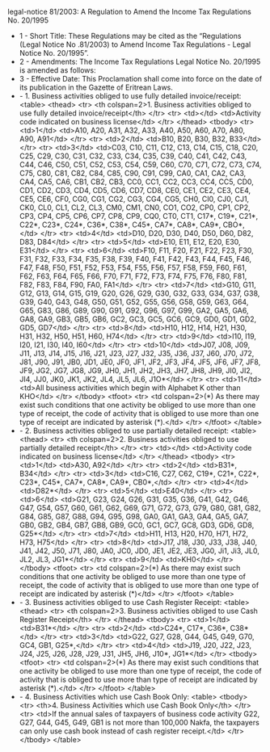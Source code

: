 legal-notice 81&#x2F;2003: A Regulation to Amend the Income Tax Regulations No. 20&#x2F;1995

<ul>
			<li>1 - Short Title: These Regulations may be cited as the “Regulations (Legal Notice No .81&#x2F;2003) to Amend Income Tax Regulations - Legal Notice No. 20&#x2F;1995”. <ul>
			</ul></li>			<li>2 - Amendments: The Income Tax Regulations Legal Notice No. 20&#x2F;1995 is amended as follows:<ul>
			</ul></li>			<li>3 - Effective Date: This Proclamation shall come into force on the date of its publication in the Gazette of Eritrean Laws. <ul>
			</ul></li>			<li> - 1. Business activities obliged to use fully detailed invoice&#x2F;receipt: &lt;table&gt;
    &lt;thead&gt;
        &lt;tr&gt;
            &lt;th colspan&#x3D;2&gt;1. Business activities obliged to use fully detailed invoice&#x2F;receipt&lt;&#x2F;th&gt;
        &lt;&#x2F;tr&gt;
        &lt;tr&gt;
            &lt;td&gt;&lt;&#x2F;td&gt;
            &lt;td&gt;Activity code indicated on business license&lt;&#x2F;td&gt;
        &lt;&#x2F;tr&gt;
    &lt;&#x2F;thead&gt;
    &lt;tbody&gt;
        &lt;tr&gt;
            &lt;td&gt;1&lt;&#x2F;td&gt;
            &lt;td&gt;A10, A20, A31, A32, A33, A40, A50, A60, A70, A80, A90, A91&lt;&#x2F;td&gt;
        &lt;&#x2F;tr&gt;
        &lt;tr&gt;
            &lt;td&gt;2&lt;&#x2F;td&gt;
            &lt;td&gt;B10, B20, B30, B32, B33&lt;&#x2F;td&gt;
        &lt;&#x2F;tr&gt;
        &lt;tr&gt;
            &lt;td&gt;3&lt;&#x2F;td&gt;
            &lt;td&gt;C03, C10, C11, C12, C13, C14, C15, C18, C20, C25, C29, C30, C31, C32, C33, C34, C35, C39, C40, C41, C42, C43, C44, C46, C50, C51, C52, C53, C54, C59, C60, C70, C71, C72, C73, C74, C75, C80, C81, C82, C84, C85, C90, C91, C99, CA0, CA1, CA2,
                CA3, CA4, CA5, CA6, CB1, CB2, CB3, CC0, CC1, CC2, CC3, CC4, CC5, CD0, CD1, CD2, CD3, CD4, CD5, CD6, CD7, CD8, CE0, CE1, CE2, CE3, CE4, CE5, CE6, CF0, CG0, CG1, CG2, CG3, CG4, CG5, CH0, CI0, CJ0, CJ1, CK0, CL0, CL1, CL2, CL3, CM0, CM1,
                CN0, CO1, CO2, CP0, CP1, CP2, CP3, CP4, CP5, CP6, CP7, CP8, CP9, CQ0, CT0, CT1, C17*, C19*, C21*, C22*, C23*, C24*, C36*, C38*, C45*, CA7*, CA8*, CA9*, CBO*,&lt;&#x2F;td&gt;
        &lt;&#x2F;tr&gt;
        &lt;tr&gt;
            &lt;td&gt;4&lt;&#x2F;td&gt;
            &lt;td&gt;D10, D20, D30, D40, D50, D60, D82, D83, D84&lt;&#x2F;td&gt;
        &lt;&#x2F;tr&gt;
        &lt;tr&gt;
            &lt;td&gt;5&lt;&#x2F;td&gt;
            &lt;td&gt;E10, E11, E12, E20, E30, E31&lt;&#x2F;td&gt;
        &lt;&#x2F;tr&gt;
        &lt;tr&gt;
            &lt;td&gt;6&lt;&#x2F;td&gt;
            &lt;td&gt;F10, F11, F20, F21, F22, F23, F30, F31, F32, F33, F34, F35, F38, F39, F40, F41, F42, F43, F44, F45, F46, F47, F48, F50, F51, F52, F53, F54, F55, F56, F57, F58, F59, F60, F61, F62, F63, F64, F65, F66, F70, F71, F72, F73, F74, F75, F76, F80,
                F81, F82, F83, F84, F90, FA0, FA1&lt;&#x2F;td&gt;
        &lt;&#x2F;tr&gt;
        &lt;tr&gt;
            &lt;td&gt;7&lt;&#x2F;td&gt;
            &lt;td&gt;G10, G11, G12, G13, G14, G15, G19, G20, G26, G29, G30, G32, G33, G34, G37, G38, G39, G40, G43, G48, G50, G51, G52, G55, G56, G58, G59, G63, G64, G65, G83, G86, G89, G90, G91, G92, G96, G97, G99, GA2, GA5, GA6, GA8, GA9, GB3, GB5, GB6, GC2,
                GC3, GC5, GC6, GC9, GD0, GD1, GD2, GD5, GD7&lt;&#x2F;td&gt;
        &lt;&#x2F;tr&gt;
        &lt;tr&gt;
            &lt;td&gt;8&lt;&#x2F;td&gt;
            &lt;td&gt;H10, H12, H14, H21, H30, H31, H32, H50, H51, H60, H74&lt;&#x2F;td&gt;
        &lt;&#x2F;tr&gt;
        &lt;tr&gt;
            &lt;td&gt;9&lt;&#x2F;td&gt;
            &lt;td&gt;I10, I19, I20, I21, I30, I40, I60&lt;&#x2F;td&gt;
        &lt;&#x2F;tr&gt;
        &lt;tr&gt;
            &lt;td&gt;10&lt;&#x2F;td&gt;
            &lt;td&gt;J07, J08, J09, J11, J13, J14, J15, J16, J21, J23, J27, J32, J35, J36, J37, J60, J70, J72, J81, J90, J91, JB0, JD1, JE0, JF0, JF1, JF2, JF3, JF4, JF5, JF6, JF7, JF8, JF9, JG2, JG7, JG8, JG9, JH0, JH1, JH2, JH3, JH7, JH8, JH9, JI0, JI2, JI4,
                JJ0, JK0, JK1, JK2, JL4, JL5, JL6, J1O*&lt;&#x2F;td&gt;
        &lt;&#x2F;tr&gt;
        &lt;tr&gt;
            &lt;td&gt;11&lt;&#x2F;td&gt;
            &lt;td&gt;All business activities which begin with Alphabet K other than KHO&lt;&#x2F;td&gt;
        &lt;&#x2F;tr&gt;
    &lt;&#x2F;tbody&gt;
    &lt;tfoot&gt;
        &lt;tr&gt;
            &lt;td colspan&#x3D;2&gt;(*) As there may exist such conditions that one activity be obliged to use more than one type of receipt, the code of activity that is obliged to use more than one type of receipt are indicated by asterisk (*).&lt;&#x2F;td&gt;
        &lt;&#x2F;tr&gt;
    &lt;&#x2F;tfoot&gt;
&lt;&#x2F;table&gt;<ul>
			</ul></li>			<li> - 2. Business activities obliged to use partially detailed receipt: &lt;table&gt;
    &lt;thead&gt;
        &lt;tr&gt;
            &lt;th colspan&#x3D;2&gt;2. Business activities obliged to use partially detailed receipt&lt;&#x2F;th&gt;
        &lt;&#x2F;tr&gt;
        &lt;tr&gt;
            &lt;td&gt;&lt;&#x2F;td&gt;
            &lt;td&gt;Activity code indicated on business license&lt;&#x2F;td&gt;
        &lt;&#x2F;tr&gt;
    &lt;&#x2F;thead&gt;
    &lt;tbody&gt;
        &lt;tr&gt;
            &lt;td&gt;1&lt;&#x2F;td&gt;
            &lt;td&gt;A30, A92&lt;&#x2F;td&gt;
        &lt;&#x2F;tr&gt;
        &lt;tr&gt;
            &lt;td&gt;2&lt;&#x2F;td&gt;
            &lt;td&gt;B31*, B34&lt;&#x2F;td&gt;
        &lt;&#x2F;tr&gt;
        &lt;tr&gt;
            &lt;td&gt;3&lt;&#x2F;td&gt;
            &lt;td&gt;C16, C27, C62, C19*, C21*, C22*, C23*, C45*, CA7*, CA8*, CA9*, CB0*,&lt;&#x2F;td&gt;
        &lt;&#x2F;tr&gt;
        &lt;tr&gt;
            &lt;td&gt;4&lt;&#x2F;td&gt;
            &lt;td&gt;D82*&lt;&#x2F;td&gt;
        &lt;&#x2F;tr&gt;
        &lt;tr&gt;
            &lt;td&gt;5&lt;&#x2F;td&gt;
            &lt;td&gt;E40&lt;&#x2F;td&gt;
        &lt;&#x2F;tr&gt;
        &lt;tr&gt;
            &lt;td&gt;6&lt;&#x2F;td&gt;
            &lt;td&gt;G21, G23, G24, G26, G31, G35, G36, G41, G42, G46, G47, G54, G57, G60, G61, G62, G69, G71, G72, G73, G79, G80, G81, G82, G84, G85, G87, G88, G94, G95, G98, GA0, GA1, GA3, GA4, GA5, GA7, GB0, GB2, GB4, GB7, GB8, GB9, GC0, GC1, GC7, GC8, GD3,
                GD6, GD8, G25*&lt;&#x2F;td&gt;
        &lt;&#x2F;tr&gt;
        &lt;tr&gt;
            &lt;td&gt;7&lt;&#x2F;td&gt;
            &lt;td&gt;H11, H13, H20, H70, H71, H72, H73, H75&lt;&#x2F;td&gt;
        &lt;&#x2F;tr&gt;
        &lt;tr&gt;
            &lt;td&gt;8&lt;&#x2F;td&gt;
            &lt;td&gt;J17, J18, J30, J33, J38, J40, J41, J42, J50, J71, J80, JA0, JC0, JD0, JE1, JE2, JE3, JG0, Ji1, Ji3, JL0, JL2, JL3, JG1*&lt;&#x2F;td&gt;
        &lt;&#x2F;tr&gt;
        &lt;tr&gt;
            &lt;td&gt;9&lt;&#x2F;td&gt;
            &lt;td&gt;KH0&lt;&#x2F;td&gt;
        &lt;&#x2F;tr&gt;
            &lt;&#x2F;tbody&gt;
    &lt;tfoot&gt;
&lt;tr&gt;
            &lt;td colspan&#x3D;2&gt;(*) As there may exist such conditions that one activity be obliged to use more than one type of receipt, the code of activity that is obliged to use more than one type of receipt are indicated by asterisk (*)&lt;&#x2F;td&gt;
        &lt;&#x2F;tr&gt;
    &lt;&#x2F;tfoot&gt;
&lt;&#x2F;table&gt;<ul>
			</ul></li>			<li> - 3. Business activities obliged to use Cash Register Receipt: &lt;table&gt;
    &lt;thead&gt;
        &lt;tr&gt;
            &lt;th colspan&#x3D;2&gt;3. Business activities obliged to use Cash Register Receipt&lt;&#x2F;th&gt;
        &lt;&#x2F;tr&gt;
    &lt;&#x2F;thead&gt;
    &lt;tbody&gt;
        &lt;tr&gt;
            &lt;td&gt;1&lt;&#x2F;td&gt;
            &lt;td&gt;B31*&lt;&#x2F;td&gt;
        &lt;&#x2F;tr&gt;
        &lt;tr&gt;
            &lt;td&gt;2&lt;&#x2F;td&gt;
            &lt;td&gt;C24*, C17*, C36*, C38*&lt;&#x2F;td&gt;
        &lt;&#x2F;tr&gt;
        &lt;tr&gt;
            &lt;td&gt;3&lt;&#x2F;td&gt;
            &lt;td&gt;G22, G27, G28, G44, G45, G49, G70, GC4, GB1, G25*,&lt;&#x2F;td&gt;
        &lt;&#x2F;tr&gt;
        &lt;tr&gt;
            &lt;td&gt;4&lt;&#x2F;td&gt;
            &lt;td&gt;J19, J20, J22, J23, J24, J25, J26, J28, J29, J31, JH5, JH6, J10*, JG1*&lt;&#x2F;td&gt;
        &lt;&#x2F;tr&gt;
    &lt;tbody&gt;
    &lt;tfoot&gt;
        &lt;tr&gt;
            &lt;td colspan&#x3D;2&gt;(*) As there may exist such conditions that one activity be obliged to use more than one type of receipt, the code of activity that is obliged to use more than type of receipt are indicated by asterisk (*).&lt;&#x2F;td&gt;
        &lt;&#x2F;tr&gt;
    &lt;&#x2F;tfoot&gt;
&lt;&#x2F;table&gt;<ul>
			</ul></li>			<li> - 4. Business Activities which use Cash Book Only: &lt;table&gt;
    &lt;tbody&gt;
        &lt;tr&gt;
            &lt;th&gt;4. Business Activities which use Cash Book Only&lt;&#x2F;th&gt;
        &lt;&#x2F;tr&gt;
        &lt;tr&gt;
            &lt;td&gt;If the annual sales of taxpayers of business code activity G22, G27, G44, G45, G49, GB1 is not more than 100,000 Nakfa, the taxpayers can only use cash book instead of cash register receipt.&lt;&#x2F;td&gt;
        &lt;&#x2F;tr&gt;
    &lt;&#x2F;tbody&gt;
&lt;&#x2F;table&gt;<ul>
			</ul></li></ul>